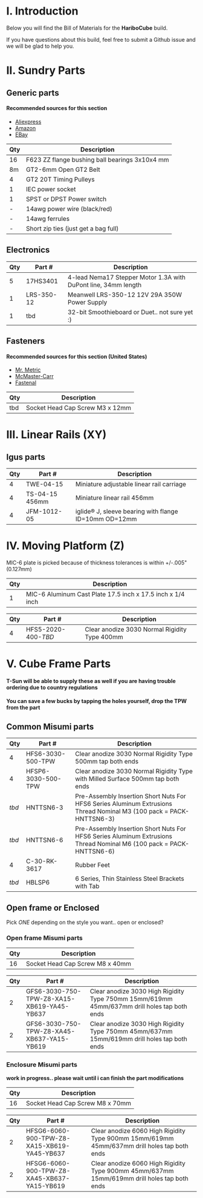 # I. Introduction

Below you will find the Bill of Materials for the **HariboCube** build.

If you have questions about this build, feel free to submit a Github issue and we will be glad to help you.

# II. Sundry Parts

## Generic parts

#### Recommended sources for this section
- [Aliexpress](https://www.aliexpress.com/)
- [Amazon](https://www.amazon.com/)
- [EBay](https://www.ebay.com)

|Qty|Description|
|-----|-----|
|16|F623 ZZ flange bushing ball bearings 3x10x4 mm|
|8m|GT2-6mm Open GT2 Belt|
|4|GT2 20T Timing Pulleys|
|1|IEC power socket|
|1|SPST or DPST Power switch|
|-|14awg power wire (black/red)|
|-|14awg ferrules|
|-|Short zip ties (just get a bag full)|

## Electronics

|Qty|Part #|Description|
|-----|-----|-----|
|5|17HS3401|4-lead Nema17 Stepper Motor 1.3A with DuPont line, 34mm length|
|1|LRS-350-12|Meanwell LRS-350-12 12V 29A 350W Power Supply|
|1|tbd|32-bit Smoothieboard or Duet.. not sure yet :)|

## Fasteners

#### Recommended sources for this section (United States)
- [Mr. Metric](http://www.mrmetric.com/)
- [McMaster-Carr](https://www.mcmaster.com)
- [Fastenal](https://www.fastenal.com/)

|Qty|Description|
|-----|-----|
|tbd|Socket Head Cap Screw M3 x 12mm|

# III. Linear Rails (XY)

## Igus parts

|Qty|Part #|Description|
|-----|-----|-----|
|4|TWE-04-15|Miniature adjustable linear rail carriage|
|4|TS-04-15 456mm|Miniature linear rail 456mm|
|4|JFM-1012-05|iglide® J, sleeve bearing with flange ID=10mm OD=12mm|

# IV. Moving Platform (Z)

MIC-6 plate is picked because of thickness tolerances is within +/-.005" (0.127mm)

|Qty|Description|
|-----|-----|
|1|MIC-6 Aluminum Cast Plate 17.5 inch x 17.5 inch x 1/4 inch|

|Qty|Part #|Description|
|-----|-----|-----|
|4|HFS5-2020-400-*TBD*|Clear anodize 3030 Normal Rigidity Type 400mm|

# V. Cube Frame Parts

#### T-Sun will be able to supply these as well if you are having trouble ordering due to country regulations

#### You can save a few bucks by tapping the holes yourself, drop the TPW from the part #

## Common Misumi parts

|Qty|Part #|Description|
|-----|-----|-----|
|4|HFS6-3030-500-TPW|Clear anodize 3030 Normal Rigidity Type 500mm tap both ends|
|4|HFSP6-3030-500-TPW|Clear anodize 3030 Normal Rigidity Type with Milled Surface 500mm tap both ends|
|*tbd*|HNTTSN6-3|Pre-Assembly Insertion Short Nuts For HFS6 Series Aluminum Extrusions Thread Nominal M3 (100 pack = PACK-HNTTSN6-3)|
|*tbd*|HNTTSN6-6|Pre-Assembly Insertion Short Nuts For HFS6 Series Aluminum Extrusions Thread Nominal M6 (100 pack = PACK-HNTTSN6-6)|
|4|C-30-RK-3617|Rubber Feet|
|*tbd*|HBLSP6|6 Series, Thin Stainless Steel Brackets with Tab|

## Open frame or Enclosed

Pick *ONE* depending on the style you want.. open or enclosed?

### Open frame Misumi parts

|Qty|Description|
|-----|-----|
|16|Socket Head Cap Screw M8 x 40mm|

|Qty|Part #|Description|
|-----|-----|-----|
|2|GFS6-3030-750-TPW-Z8-XA15-XB619-YA45-YB637|Clear anodize 3030 High Rigidity Type 750mm 15mm/619mm 45mm/637mm drill holes tap both ends|
|2|GFS6-3030-750-TPW-Z8-XA45-XB637-YA15-YB619|Clear anodize 3030 High Rigidity Type 750mm 45mm/637mm 15mm/619mm drill holes tap both ends|

### Enclosure Misumi parts

**work in progress.. please wait until i can finish the part modifications**

|Qty|Description|
|-----|-----|
|16|Socket Head Cap Screw M8 x 70mm|

|Qty|Part #|Description|
|-----|-----|-----|
|2|HFSG6-6060-900-TPW-Z8-XA15-XB619-YA45-YB637|Clear anodize 6060 High Rigidity Type 900mm 15mm/619mm 45mm/637mm drill holes tap both ends|
|2|HFSG6-6060-900-TPW-Z8-XA45-XB637-YA15-YB619|Clear anodize 6060 High Rigidity Type 900mm 45mm/637mm 15mm/619mm drill holes tap both ends|
